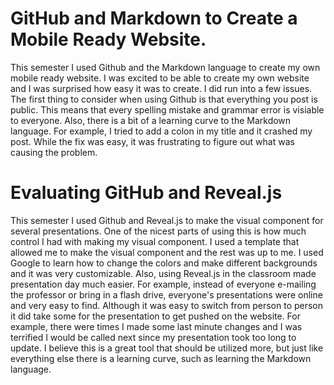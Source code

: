 <h1> GitHub and Markdown to Create a Mobile Ready Website. </h1>
This semester I used Github and the Markdown language to create my own mobile ready website. I was excited to be able to create my own website and I was surprised how easy it was to create. I did run into a few issues. The first thing to consider when using Github is that everything you post is public. This means that every spelling mistake and grammar error is visiable to everyone. Also, there is a bit of a learning curve to the Markdown language. For example, I tried to add a colon in my title and it crashed my post. While the fix was easy, it was frustrating to figure out what was causing the problem.    


<h1> Evaluating GitHub and Reveal.js </h1>
This semester I used Github and Reveal.js to make the visual component for several presentations. One of the nicest parts of using this is how much control I had with making my visual component. I used a template that allowed me to make the visual component and the rest was up to me. I used Google to learn how to change the colors and make different backgrounds and it was very customizable. Also, using Reveal.js in the classroom made presentation day much easier. For example, instead of everyone e-mailing the professor or bring in a flash drive, everyone's presentations were online and very easy to find. Although it was easy to switch from person to person it did take some for the presentation to get pushed on the website. For example, there were times I made some last minute changes and I was terrified I would be called next since my presentation took too long to update. I believe this is a great tool that should be utilized more, but just like everything else there is a learning curve, such as learning the Markdown language.
